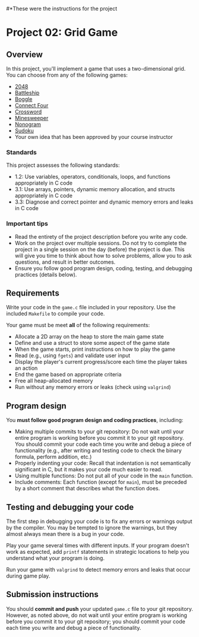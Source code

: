 #*These were the instructions for the project

# Project 02: Grid Game

## Overview
In this project, you'll implement a game that uses a two-dimensional grid. You can choose from any of the following games:
* [2048](https://en.wikipedia.org/wiki/2048_(video_game))
* [Battleship](https://en.wikipedia.org/wiki/Battleship_(game))
* [Boggle](https://en.wikipedia.org/wiki/Boggle)
* [Connect Four](https://en.wikipedia.org/wiki/Connect_Four)
* [Crossword](https://en.wikipedia.org/wiki/Crossword)
* [Minesweeper](https://en.wikipedia.org/wiki/Minesweeper_(video_game))
* [Nonogram](https://en.wikipedia.org/wiki/Nonogram)
* [Sudoku](https://en.wikipedia.org/wiki/Sudoku)
* Your own idea that has been approved by your course instructor

### Standards
This project assesses the following standards:
* 1.2: Use variables, operators, conditionals, loops, and functions appropriately in C code
* 3.1: Use arrays, pointers, dynamic memory allocation, and structs appropriately in C code
* 3.3: Diagnose and correct pointer and dynamic memory errors and leaks in C code

### Important tips
* Read the entirety of the project description before you write any code.
* Work on the project over multiple sessions. Do not try to complete the project in a single session on the day (before) the project is due. This will give you time to think about how to solve problems, allow you to ask questions, and result in better outcomes.
* Ensure you follow good program design, coding, testing, and debugging practices (details below).

## Requirements
Write your code in the `game.c` file included in your repository. Use the included `Makefile` to compile your code.

Your game must be meet **all** of the following requirements:
* Allocate a 2D array on the heap to store the main game state
* Define and use a struct to store some aspect of the game state
* When the game starts, print instructions on how to play the game
* Read (e.g., using `fgets`) and validate user input
* Display the player's current progress/score each time the player takes an action
* End the game based on appropriate criteria
* Free all heap-allocated memory
* Run without any memory errors or leaks (check using `valgrind`)

## Program design

You **must follow good program design and coding practices**, including:
* Making multiple commits to your git repository: Do not wait until your entire program is working before you commit it to your git repository. You should commit your code each time you write and debug a piece of functionality (e.g., after writing and testing code to check the binary formula, perform addition, etc.)
* Properly indenting your code: Recall that indentation is not semantically significant in C, but it makes your code much easier to read.
* Using multiple functions: Do not put all of your code in the `main` function.
* Include comments: Each function (except for `main`), must be preceded by a short comment that describes what the function does.

## Testing and debugging your code
The first step in debugging your code is to fix any errors or warnings output by the compiler. You may be tempted to ignore the warnings, but they almost always mean there is a bug in your code.

Play your game several times with different inputs. If your program doesn't work as expected, add `printf` statements in strategic locations to help you understand what your program is doing.

Run your game with `valgrind` to detect memory errors and leaks that occur during game play.

## Submission instructions
You should **commit and push** your updated `game.c` file to your git repository. However, as noted above, do not wait until your entire program is working before you commit it to your git repository; you should commit your code each time you write and debug a piece of functionality.
